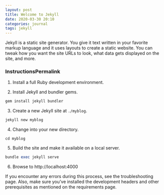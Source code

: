 ```yaml
---
layout: post
title: Welcome to Jekyll
date: 2020-03-30 20:10
categories: journal
tags: jekyll
---
```


Jekyll is a static site generator. You give it text written in your favorite markup language and it uses layouts to create a static website. You can tweak how you want the site URLs to look, what data gets displayed on the site, and more.

### InstructionsPermalink

1. Install a full Ruby development environment.

2. Install Jekyll and bundler gems.

```ruby
gem install jekyll bundler
```

3. Create a new Jekyll site at `./myblog`.

```ruby
jekyll new myblog
```

4. Change into your new directory.

```shell
cd myblog
```

5. Build the site and make it available on a local server.

```ruby
bundle exec jekyll serve
```

6. Browse to http://localhost:4000

If you encounter any errors during this process, see the troubleshooting page. Also, make sure you’ve installed the development headers and other prerequisites as mentioned on the requirements page.
